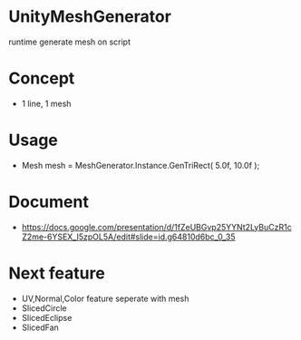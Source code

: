 # UnityMeshGenerator
runtime generate mesh on script

# Concept
- 1 line, 1 mesh

# Usage
- Mesh mesh = MeshGenerator.Instance.GenTriRect( 5.0f, 10.0f );

# Document
- https://docs.google.com/presentation/d/1fZeUBGvp25YYNt2LyBuCzR1cZ2me-6YSEX_I5zpOL5A/edit#slide=id.g64810d6bc_0_35

# Next feature
- UV,Normal,Color feature seperate with mesh
- SlicedCircle
- SlicedEclipse
- SlicedFan
